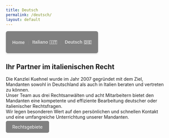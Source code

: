 ```yaml
---
title: Deutsch
permalink: /deutsch/
layout: default
---
```


<nav style="
background-color: grey;
padding: 12px 20px;
border-radius: 6px;
font-family: Arial, sans-serif;
box-shadow: 0 2px 5px rgba(0,0,0,0.15);
display: inline-flex;
gap: 10px;
align-items: center;
">
<a href="{{ site.baseurl }}/" style="
color: #ddd;
text-decoration: none;
font-weight: 600;
transition: color 0.3s ease;
" onmouseover="this.style.color='#f0a500'" onmouseout="this.style.color='#ddd'">Home</a>

<span style="color: #888;">|</span>

<a href="{{ site.baseurl }}/italiano/" style="
color: #ddd;
text-decoration: none;
font-weight: 600;
transition: color 0.3s ease;
" onmouseover="this.style.color='#f0a500'" onmouseout="this.style.color='#ddd'">Italiano 🇮🇹</a>

<span style="color: #888;">|</span>

<a href="{{ site.baseurl }}/deutsch/" style="
color: #ddd;
text-decoration: none;
font-weight: 600;
transition: color 0.3s ease;
" onmouseover="this.style.color='#f0a500'" onmouseout="this.style.color='#ddd'">Deutsch 🇩🇪</a>
</nav>


## Ihr Partner im italienischen Recht

Die Kanzlei Kuehnel wurde im Jahr 2007 gegründet mit dem Ziel, Mandanten sowohl in Deutschland als auch in Italien beraten und vertreten zu können.  
Unser Team aus drei Rechtsanwälten und acht Mitarbeitern bietet den Mandanten eine kompetente und effiziente Bearbeitung deutscher oder italienischer Rechtsfragen.   
Wir legen besonderen Wert auf den persönlichen und schnellen Kontakt und eine umfangreiche Unterrichtung unserer Mandanten.

<a href="{{ site.baseurl }}/Rechtsgebiete/" style="padding: 10px 20px; background-color: grey; color: white; text-decoration: none; border-radius: 5px;">Rechtsgebiete</a>
